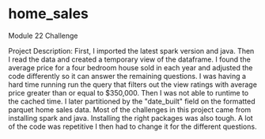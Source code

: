 # home_sales

Module 22 Challenge


Project Description: First, I imported the latest spark version and java. Then I read the data and created a temporary view of the dataframe. I found the average price for a four bedroom house sold in each year and adjusted the code differently so it can answer the remaining questions. I was having a hard time running run the query that filters out the view ratings with average price greater than or equal to $350,000. Then I was not able to runtime to the cached time. I later partitioned by the "date_built" field on the formatted parquet home sales data. Most of the challenges in this project came from installing spark and java. Installing the right packages was also tough. A lot of the code was repetitive I then had to change it for the different questions.
